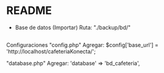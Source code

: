 # README #

* Base de datos (Importar)
Ruta: "./backup/bd/"

##

Configuraciones
"config.php" Agregar: $config['base_url'] = 'http://localhost/cafeteriaKonecta/';

"database.php" Agregar: 'database' => 'bd_cafeteria',


